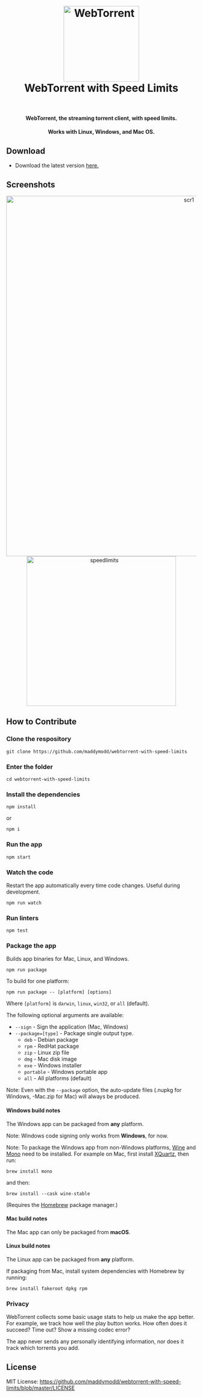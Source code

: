 <h1 align="center">
  <br>
  <a href="https://webtorrent.io">
    <img src="https://webtorrent.io/img/WebTorrent.png" alt="WebTorrent" width="200">
  </a>
  <br>
  WebTorrent with Speed Limits
  <br>
  <br>
</h1>

<h4 align="center">WebTorrent, the streaming torrent client, with speed limits.</h4>

<h4 align="center">Works with Linux, Windows, and Mac OS.</h4>

## Download

- Download the latest version [here.](https://github.com/maddymodd/webtorrent-with-speed-limits/releases)

## Screenshots

<p align="center">
  <img width="953" alt="scr1" src="https://user-images.githubusercontent.com/121954045/211557899-c72be231-d691-42cb-a71e-bbb2bd6a989d.png" align="center">
  <img width="396" alt="speedlimits" src="https://user-images.githubusercontent.com/121954045/211557989-910671dd-360c-4951-b3aa-286e031f98e6.png" align="center">
</p>

## How to Contribute

### Clone the respository

```
git clone https://github.com/maddymodd/webtorrent-with-speed-limits
```
### Enter the folder

```
cd webtorrent-with-speed-limits
```

### Install the dependencies
```
npm install
```
or

```
npm i
```

### Run the app

```
npm start
```

### Watch the code

Restart the app automatically every time code changes. Useful during development.

```
npm run watch
```

### Run linters

```
npm test
```

### Package the app

Builds app binaries for Mac, Linux, and Windows.

```
npm run package
```

To build for one platform:

```
npm run package -- [platform] [options]
```

Where `[platform]` is `darwin`, `linux`, `win32`, or `all` (default).

The following optional arguments are available:

- `--sign` - Sign the application (Mac, Windows)
- `--package=[type]` - Package single output type.
   - `deb` - Debian package
   - `rpm` - RedHat package
   - `zip` - Linux zip file
   - `dmg` - Mac disk image
   - `exe` - Windows installer
   - `portable` - Windows portable app
   - `all` - All platforms (default)

Note: Even with the `--package` option, the auto-update files (.nupkg for Windows,
-Mac.zip for Mac) will always be produced.

#### Windows build notes

The Windows app can be packaged from **any** platform.

Note: Windows code signing only works from **Windows**, for now.

Note: To package the Windows app from non-Windows platforms,
[Wine](https://www.winehq.org/) and [Mono](https://www.mono-project.com/) need
to be installed. For example on Mac, first install
[XQuartz](http://www.xquartz.org/), then run:

```
brew install mono
```

and then:

```
brew install --cask wine-stable
```

(Requires the [Homebrew](http://brew.sh/) package manager.)

#### Mac build notes

The Mac app can only be packaged from **macOS**.

#### Linux build notes

The Linux app can be packaged from **any** platform.

If packaging from Mac, install system dependencies with Homebrew by running:

```
brew install fakeroot dpkg rpm
```

### Privacy

WebTorrent collects some basic usage stats to help us make the app better.
For example, we track how well the play button works. How often does it succeed?
Time out? Show a missing codec error?

The app never sends any personally identifying information, nor does it track which
torrents you add.

## License

MIT License: https://github.com/maddymodd/webtorrent-with-speed-limits/blob/master/LICENSE
